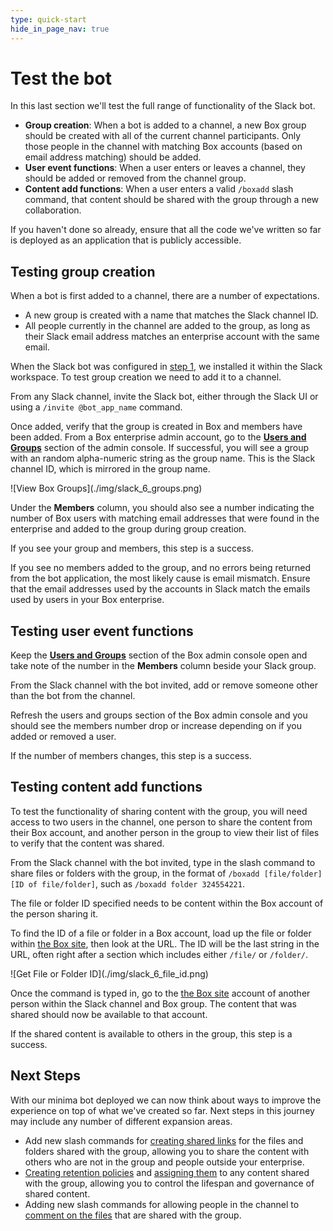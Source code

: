 ```yaml
---
type: quick-start
hide_in_page_nav: true
---
```


# Test the bot

In this last section we'll test the full range of functionality of the Slack
bot.

* **Group creation**: When a bot is added to a channel, a new Box group should
 be created with all of the current channel participants. Only those
 people in the channel with matching Box accounts (based on email address
 matching) should be added.
* **User event functions**: When a user enters or leaves a channel, they should
 be added or removed from the channel group.
* **Content add functions**: When a user enters a valid `/boxadd` slash command,
 that content should be shared with the group through a new collaboration.

<Message type='notice'>
  If you haven't done so already, ensure that all the code we've written so far
  is deployed as an application that is publicly accessible.
</Message>

## Testing group creation

When a bot is first added to a channel, there are a number of expectations.

* A new group is created with a name that matches the Slack channel ID.
* All people currently in the channel are added to the group, as long as their
 Slack email address matches an enterprise account with the same email.

When the Slack bot was configured in [step 1][step1], we installed it within
the Slack workspace. To test group creation we need to add it to a channel.

From any Slack channel, invite the Slack bot, either through the Slack UI or
using a `/invite @bot_app_name` command.

Once added, verify that the group is created in Box and members have been
added. From a Box enterprise admin account, go to the
**[Users and Groups][box-users-groups]** section of the admin console. If
successful, you will see a group with an random alpha-numeric string as the
group name. This is the Slack channel ID, which is mirrored in the group name.

<ImageFrame noborder center shadow>
  ![View Box Groups](./img/slack_6_groups.png)
</ImageFrame>

Under the **Members** column, you should also see a number indicating the
number of Box users with matching email addresses that were found in the
enterprise and added to the group during group creation.

If you see your group and members, this step is a success.

<Message type='notice'>
  If you see no members added to the group, and no errors being returned from
  the bot application, the most likely cause is email mismatch. Ensure that the
  email addresses used by the accounts in Slack match the emails used by users
  in your Box enterprise.
</Message>

## Testing user event functions

Keep the **[Users and Groups][box-users-groups]** section of the Box admin
console open and take note of the number in the **Members** column beside your
Slack group.

From the Slack channel with the bot invited, add or remove someone other than
the bot from the channel.

Refresh the users and groups section of the Box admin console and you should
see the members number drop or increase depending on if you added or removed a
user.

If the number of members changes, this step is a success.

## Testing content add functions

To test the functionality of sharing content with the group, you will need
access to two users in the channel, one person to share the content from their
Box account, and another person in the group to view their list of files to
verify that the content was shared.

From the Slack channel with the bot invited, type in the slash command to share
files or folders with the group, in the format of
`/boxadd [file/folder] [ID of file/folder]`, such as
`/boxadd folder 324554221`.

<Message type='notice'>
  The file or folder ID specified needs to be content within the Box account of
  the person sharing it.
</Message>

To find the ID of a file or folder in a Box account, load up the file or folder
within [the Box site][box], then look at the URL. The ID will be the
last string in the URL, often right after a section which includes either
`/file/` or `/folder/`.

<ImageFrame noborder center shadow>
  ![Get File or Folder ID](./img/slack_6_file_id.png)
</ImageFrame>

Once the command is typed in, go to the [the Box site][box] account
of another person within the Slack channel and Box group. The content that was
shared should now be available to that account.

If the shared content is available to others in the group, this step is a
success.

## Next Steps

With our minima bot deployed we can now think about ways to improve the
experience on top of what we've created so far. Next steps in this
journey may include any number of different expansion areas.

* Add new slash commands for [creating shared links][next-steps-shared-link]
 for the files and folders shared with the group, allowing you to share the
 content with others who are not in the group and people outside your
 enterprise.
* [Creating retention policies][next-steps-retention-policy] and
 [assigning them][next-steps-policy-assign] to any content shared with the
 group, allowing you to control the lifespan and governance of shared content.
* Adding new slash commands for allowing people in the channel to
 [comment on the files][next-steps-comment] that are shared with the group.

[step1]: g://collaborations/connect-slack-to-group-collabs/configure-slack
[box-users-groups]: https://app.box.com/master/groups
[next-steps-shared-link]: g://shared-links/create
[next-steps-retention-policy]: r://post-retention-policies
[next-steps-policy-assign]: r://post-retention-policy-assignments
[next-steps-comment]: r://post-comments
<!-- i18n-enable localize-links -->
[box]: https://box.com
<!-- i18n-disable localize-links -->
